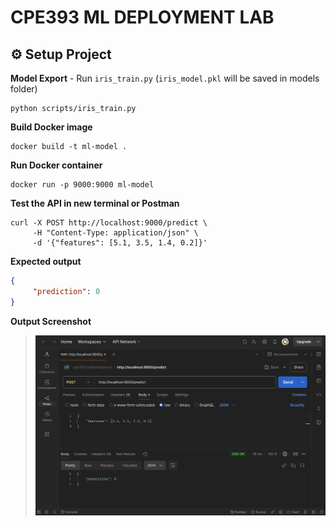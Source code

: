 # **CPE393 ML DEPLOYMENT LAB**

## ⚙️ Setup Project

**Model Export** - Run `iris_train.py` (`iris_model.pkl` will be saved in models folder)
```
python scripts/iris_train.py
```

**Build Docker image**
```
docker build -t ml-model .
```

**Run Docker container**
```
docker run -p 9000:9000 ml-model
```

**Test the API in new terminal or Postman**
```
curl -X POST http://localhost:9000/predict \
     -H "Content-Type: application/json" \
     -d '{"features": [5.1, 3.5, 1.4, 0.2]}'
```

**Expected output**
```json
{
     "prediction": 0
}
```

**Output Screenshot**
> ![Setup Project](images/setup_project.png)